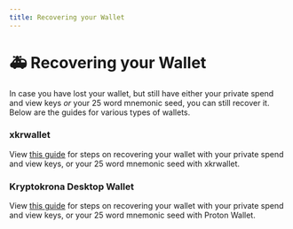 ```yaml
---
title: Recovering your Wallet
---
```


# 🚑 Recovering your Wallet

In case you have lost your wallet, but still have either your private spend and view keys _or_ your 25 word mnemonic seed, you can still recover it. Below are the guides for various types of wallets.

### xkrwallet

View [this guide](command-line/using-kkrwallet.md#restoring-your-wallet) for steps on recovering your wallet with your private spend and view keys, or your 25 word mnemonic seed with xkrwallet.

### Kryptokrona Desktop Wallet

View [this guide](Using-Kryptokrona-Wallet.md#restoring-a-wallet-from-seed-or-keys) for steps on recovering your wallet with your private spend and view keys, or your 25 word mnemonic seed with Proton Wallet.
